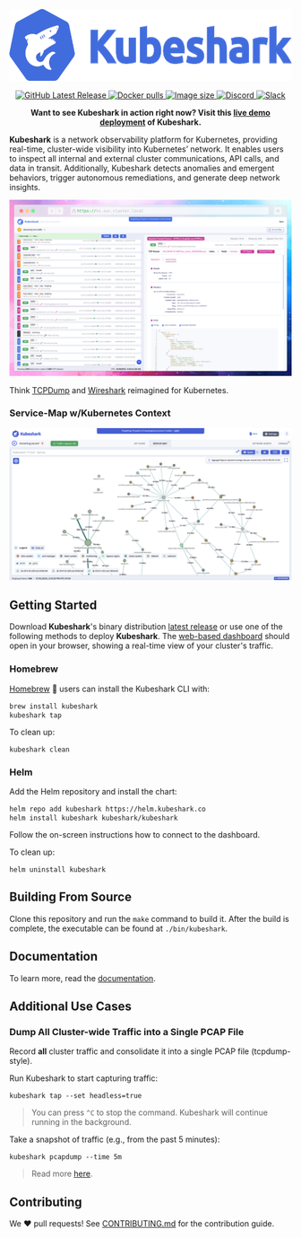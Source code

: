 <p align="center">
  <img src="https://raw.githubusercontent.com/kubeshark/assets/master/svg/kubeshark-logo.svg" alt="Kubeshark: Traffic analyzer for Kubernetes." height="128px"/>
</p>

<p align="center">
    <a href="https://github.com/kubeshark/kubeshark/releases/latest">
        <img alt="GitHub Latest Release" src="https://img.shields.io/github/v/release/kubeshark/kubeshark?logo=GitHub&style=flat-square">
    </a>
    <a href="https://hub.docker.com/r/kubeshark/worker">
      <img alt="Docker pulls" src="https://img.shields.io/docker/pulls/kubeshark/worker?color=%23099cec&logo=Docker&style=flat-square">
    </a>
    <a href="https://hub.docker.com/r/kubeshark/worker">
      <img alt="Image size" src="https://img.shields.io/docker/image-size/kubeshark/kubeshark/latest?logo=Docker&style=flat-square">
    </a>
    <a href="https://discord.gg/WkvRGMUcx7">
      <img alt="Discord" src="https://img.shields.io/discord/1042559155224973352?logo=Discord&style=flat-square&label=discord">
    </a>
    <a href="https://join.slack.com/t/kubeshark/shared_invite/zt-1m90td3n7-VHxN_~V5kVp80SfQW3SfpA">
      <img alt="Slack" src="https://img.shields.io/badge/slack-join_chat-green?logo=Slack&style=flat-square&label=slack">
    </a>
</p>

<p align="center">
  <b>
    Want to see Kubeshark in action right now? Visit this
    <a href="https://demo.kubeshark.co/">live demo deployment</a> of Kubeshark.
  </b>
</p>

**Kubeshark** is a network observability platform for Kubernetes, providing real-time, cluster-wide visibility into Kubernetes’ network. It enables users to inspect all internal and external cluster communications, API calls, and data in transit. Additionally, Kubeshark detects anomalies and emergent behaviors, trigger autonomous remediations, and generate deep network insights.

![Simple UI](https://github.com/kubeshark/assets/raw/master/png/kubeshark-ui.png)

Think [TCPDump](https://en.wikipedia.org/wiki/Tcpdump) and [Wireshark](https://www.wireshark.org/) reimagined for Kubernetes.

### Service-Map w/Kubernetes Context

![Service Map with Kubernetes Context](https://github.com/kubeshark/assets/raw/master/png/kubeshark-servicemap.png)

## Getting Started
Download **Kubeshark**'s binary distribution [latest release](https://github.com/kubeshark/kubeshark/releases/latest) or use one of the following methods to deploy **Kubeshark**. The [web-based dashboard](https://docs.kubeshark.co/en/ui) should open in your browser, showing a real-time view of your cluster's traffic.

### Homebrew

[Homebrew](https://brew.sh/) :beer: users can install the Kubeshark CLI with:

```shell
brew install kubeshark
kubeshark tap
```

To clean up:
```shell
kubeshark clean
```

### Helm

Add the Helm repository and install the chart:

```shell
helm repo add kubeshark https://helm.kubeshark.co
helm install kubeshark kubeshark/kubeshark
```
Follow the on-screen instructions how to connect to the dashboard.

To clean up:
```shell
helm uninstall kubeshark
```

## Building From Source

Clone this repository and run the `make` command to build it. After the build is complete, the executable can be found at `./bin/kubeshark`.

## Documentation

To learn more, read the [documentation](https://docs.kubeshark.co).

## Additional Use Cases

### Dump All Cluster-wide Traffic into a Single PCAP File

Record **all** cluster traffic and consolidate it into a single PCAP file (tcpdump-style).

Run Kubeshark to start capturing traffic:
```shell
kubeshark tap --set headless=true
```
> You can press `^C` to stop the command. Kubeshark will continue running in the background.

Take a snapshot of traffic (e.g., from the past 5 minutes):
```shell
kubeshark pcapdump --time 5m
```
> Read more [here](https://docs.kubeshark.co/en/pcapdump).

## Contributing

We :heart: pull requests! See [CONTRIBUTING.md](CONTRIBUTING.md) for the contribution guide.
